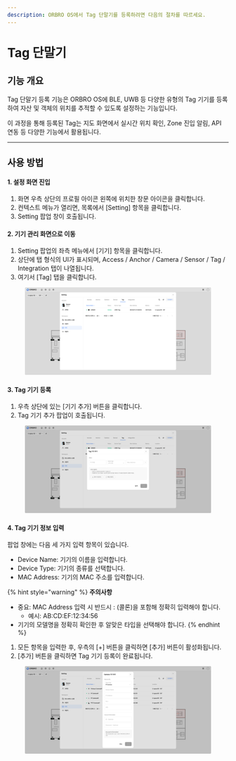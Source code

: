 ```yaml
---
description: ORBRO OS에서 Tag 단말기를 등록하려면 다음의 절차를 따르세요.
---
```


# Tag 단말기

## 기능 개요

Tag 단말기 등록 기능은 ORBRO OS에 BLE, UWB 등 다양한 유형의 Tag 기기를 등록하여 자산 및 객체의 위치를 추적할 수 있도록 설정하는 기능입니다.

이 과정을 통해 등록된 Tag는 지도 화면에서 실시간 위치 확인, Zone 진입 알림, API 연동 등 다양한 기능에서 활용됩니다.



***

## 사용 방법

#### 1. 설정 화면 진입

1. 화면 우측 상단의 프로필 아이콘 왼쪽에 위치한 창문 아이콘을 클릭합니다.
2. 컨텍스트 메뉴가 열리면, 목록에서 \[Setting] 항목을 클릭합니다.
3. Setting 팝업 창이 호출됩니다.



#### 2. 기기 관리 화면으로 이동

1. Setting 팝업의 좌측 메뉴에서 \[기기] 항목을 클릭합니다.
2. 상단에 탭 형식의 UI가 표시되며, Access / Anchor / Camera / Sensor / Tag / Integration 탭이 나열됩니다.
3. 여기서 \[Tag] 탭을 클릭합니다.

<figure><img src="../../.gitbook/assets/setting user - 18.png" alt=""><figcaption></figcaption></figure>

#### 3. Tag 기기 등록

1. 우측 상단에 있는 \[기기 추가] 버튼을 클릭합니다.
2. Tag 기기 추가 팝업이 호출됩니다.

<figure><img src="../../.gitbook/assets/setting user - 24.png" alt=""><figcaption></figcaption></figure>

#### 4. Tag 기기 정보 입력

팝업 창에는 다음 세 가지 입력 항목이 있습니다.

* Device Name: 기기의 이름을 입력합니다.
* Device Type: 기기의 종류를 선택합니다.
* MAC Address: 기기의 MAC 주소를 입력합니다.

{% hint style="warning" %}
**주의사항**

* 중요: MAC Address 입력 시 반드시 : (콜론)을 포함해 정확히 입력해야 합니다.
  * 예시: AB:CD:EF:12:34:56
* 기기의 모델명을 정확히 확인한 후 알맞은 타입을 선택해야 합니다.&#x20;
{% endhint %}

1. 모든 항목을 입력한 후, 우측의 \[+] 버튼을 클릭하면 \[추가] 버튼이 활성화됩니다.
2. \[추가] 버튼을 클릭하면 Tag 기기 등록이 완료됩니다.

<figure><img src="../../.gitbook/assets/setting user - 21.png" alt=""><figcaption></figcaption></figure>
